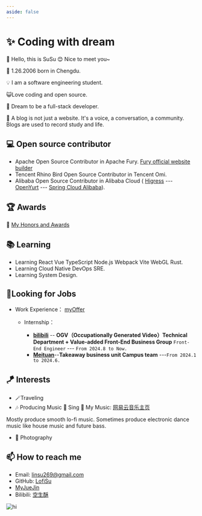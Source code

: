 ```yaml
---
aside: false
---
```


# ✨ Coding with dream

🌱 Hello, this is SuSu 😊 Nice to meet you~
  
🌱 1.26.2006 born in Chengdu.

💡 I am a software engineering student.

😺Love coding and open source.

🌟 Dream to be a full-stack developer.

💬 A blog is not just a website. It's a voice, a conversation, a community. Blogs are used to record study and life.

## 💻 Open source contributor

- Apache Open Source Contributor in Apache Fury. [Fury official website builder](https://fury.apache.org/)
- Tencent Rhino Bird Open Source Contributor in Tencent Omi.
- Alibaba Open Source Contributor in Alibaba Cloud
( [Higress](https://higress.cn/) --- [OpenYurt](https://openyurt.io/) --- [Spring Cloud Alibaba](https://sca.aliyun.com/)).

## 🏆 Awards

🏅 [My Honors and Awards](https://github.com/LofiSu/LofiSu/blob/main/My%20Honors%20and%20Awards.md)

## 📚 Learning

- Learning React  Vue  TypeScript  Node.js  Webpack  Vite  WebGL  Rust.
- Learning Cloud Native  DevOps  SRE.
- Learning System Design.

## 🎯Looking for Jobs

- Work Experience： [myOffer](https://github.com/LofiSu/LofiSu/blob/main/My%20offer.md)
  - Internship：
  
    - [**bilibili**](https://www.bilibili.com/) -- **OGV（Occupationally Generated Video）Technical Department + Value-added Front-End Business Group**  `Front-End Engineer` --- `From 2024.8 to Now.`
    - [**Meituan**](https://www.meituan.com/)--**Takeaway business unit Campus team** ---`From 2024.1 to 2024.6.`


## 🪁 Interests

- 🪄Traveling
- 🎶 Producing Music 🎸 Sing 🎤  My Music: [网易云音乐主页](https://music.163.com/#/artist?id=33710680)

Mostly produce smooth lo-fi music. Sometimes produce electronic dance music like house music and future bass.
- 📸 Photography

## 📫 How to reach me

- Email: <linsu269@gmail.com>
- GitHub: [LofiSu](https://github.com/LofiSu)
- [MyJueJin](https://juejin.cn/user/2351234356882624)
- Bilibili: [空生酥](https://space.bilibili.com/489812144?spm_id_from=333.1007.0.0)


<img src="/hi.jpg" alt="hi" />
